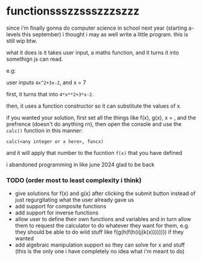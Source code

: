 # functionssszzssszzzszzz

since i'm finally gonna do computer science in school next year (starting a-levels this september) i thought i may as well write a little program. this is still wip btw.

what it does is it takes user input, a maths function, and it turns it into somethign js can read.

e.g:

user inputs `4x^2+3x-2`, and x = 7

first, it turns that into `4*x**2+3*x-2`<!--, extra brackets to enhance readability: `4*(x**2)+3*(x)-2`-->.

then, it uses a function constructor so it can substitute the values of x.

if you wanted your solution, first set all the things like f(x), g(x), x = , and the prefrence (doesn't do anything rn), then open the console and use the `calc()` function in this manner:

`calc(<any integer or x here>, funcx)`

and it will apply that number to the fucntion `f(x)` that you have defined

i abandoned programming in like june 2024 glad to be back

### TODO (order most to least complexity i think)
- give solutions for f(x) and g(x) after clicking the submit button instead of just regurgitating what the user already gave us
- add support for composite functions
- add support for inverse functions
- allow user to define their own functions and variables and in turn allow them to request the calculator to do whatever they want for them, e.g. they should be able to do wild stuff like f(g(h(f(h(i(j(k(x)))))))) if they wanted
- add algebraic manipulation support so they can solve for x and stuff (this is the only one i have completely no idea what i'm meant to do)
